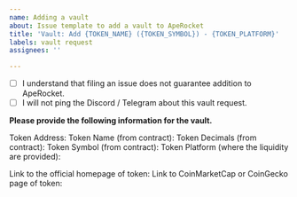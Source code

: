 ```yaml
---
name: Adding a vault
about: Issue template to add a vault to ApeRocket
title: 'Vault: Add {TOKEN_NAME} ({TOKEN_SYMBOL}) - {TOKEN_PLATFORM}'
labels: vault request
assignees: ''

---
```


- [ ] I understand that filing an issue does not guarantee addition to ApeRocket.
- [ ] I will not ping the Discord / Telegram about this vault request.

**Please provide the following information for the vault.**

Token Address: 
Token Name (from contract): 
Token Decimals (from contract): 
Token Symbol (from contract): 
Token Platform (where the liquidity are provided): 

Link to the official homepage of token: 
Link to CoinMarketCap or CoinGecko page of token:
